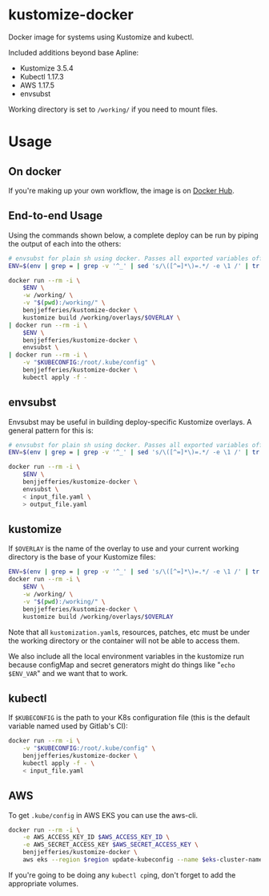 # kustomize-docker
Docker image for systems using Kustomize and kubectl.

Included additions beyond base Apline:
- Kustomize 3.5.4
- Kubectl 1.17.3
- AWS 1.17.5
- envsubst

Working directory is set to `/working/` if you need to mount files.

# Usage
## On docker
If you're making up your own workflow, the image is on [Docker Hub](https://hub.docker.com/r/benjjefferies/kustomize-docker/).

## End-to-end Usage
Using the commands shown below, a complete deploy can be run by piping the output of each into the others:

```bash
# envsubst for plain sh using docker. Passes all exported variables off to docker
ENV=$(env | grep = | grep -v '^_' | sed 's/\([^=]*\)=.*/ -e \1 /' | tr -d '\n')

docker run --rm -i \
    $ENV \
    -w /working/ \
    -v "$(pwd):/working/" \
    benjjefferies/kustomize-docker \
    kustomize build /working/overlays/$OVERLAY \
| docker run --rm -i \
    $ENV \
    benjjefferies/kustomize-docker \
    envsubst \
| docker run --rm -i \
    -v "$KUBECONFIG:/root/.kube/config" \
    benjjefferies/kustomize-docker \
    kubectl apply -f -
```

## envsubst
Envsubst may be useful in building deploy-specific Kustomize overlays. A general pattern for this is:

```bash
# envsubst for plain sh using docker. Passes all exported variables off to docker
ENV=$(env | grep = | grep -v '^_' | sed 's/\([^=]*\)=.*/ -e \1 /' | tr -d '\n')

docker run --rm -i \
    $ENV \
    benjjefferies/kustomize-docker \
    envsubst \
    < input_file.yaml \
    > output_file.yaml
```

## kustomize
If `$OVERLAY` is the name of the overlay to use and your current working directory is the base of your
Kustomize files:

```bash
ENV=$(env | grep = | grep -v '^_' | sed 's/\([^=]*\)=.*/ -e \1 /' | tr -d '\n')
docker run --rm -i \
    $ENV \
    -w /working/ \
    -v "$(pwd):/working/" \
    benjjefferies/kustomize-docker \
    kustomize build /working/overlays/$OVERLAY
```

Note that all `kustomization.yaml`s, resources, patches, etc must be under the working directory or the
container will not be able to access them.

We also include all the local environment variables in the kustomize run because configMap and secret
generators might do things like "`echo $ENV_VAR`" and we want that to work.

## kubectl
If `$KUBECONFIG` is the path to your K8s configuration file (this is the default variable named used by Gitlab's CI):

```bash
docker run --rm -i \
    -v "$KUBECONFIG:/root/.kube/config" \
    benjjefferies/kustomize-docker \
    kubectl apply -f - \
    < input_file.yaml
```

## AWS
To get `.kube/config` in AWS EKS you can use the aws-cli.

```bash
docker run --rm -i \
    -e AWS_ACCESS_KEY_ID $AWS_ACCESS_KEY_ID \
    -e AWS_SECRET_ACCESS_KEY $AWS_SECRET_ACCESS_KEY \
    benjjefferies/kustomize-docker \
    aws eks --region $region update-kubeconfig --name $eks-cluster-name
```

If you're going to be doing any `kubectl cp`ing, don't forget to add the appropriate volumes.
